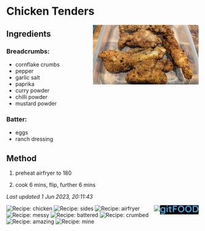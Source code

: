 # Chicken Tenders

<img src="chickentenders/images/main.jpg" width="55%" align="right" />

## Ingredients

### Breadcrumbs:

- cornflake crumbs
- pepper
- garlic salt
- paprika
- curry powder
- chilli powder
- mustard powder

### Batter:

- eggs
- ranch dressing

## Method
1. preheat airfryer to 180

2. cook 6 mins, flip, further 6 mins

*Last updated 1 Jun 2023, 20:11:43*

<img src="logo.png" width="20%" align="right" />

<img src="https://profile-counter.glitch.me/fexofenadine_chickentenders/count.svg" height="20" align="right" />

![Recipe: chicken](https://img.shields.io/badge/tag-chicken-blue.svg) ![Recipe: sides](https://img.shields.io/badge/tag-sides-blue.svg) ![Recipe: airfryer](https://img.shields.io/badge/tag-airfryer-blue.svg) ![Recipe: messy](https://img.shields.io/badge/tag-messy-blue.svg) ![Recipe: battered](https://img.shields.io/badge/tag-battered-blue.svg) ![Recipe: crumbed](https://img.shields.io/badge/tag-crumbed-blue.svg) ![Recipe: amazing](https://img.shields.io/badge/tag-amazing-blue.svg) ![Recipe: mine](https://img.shields.io/badge/tag-mine-blue.svg)
